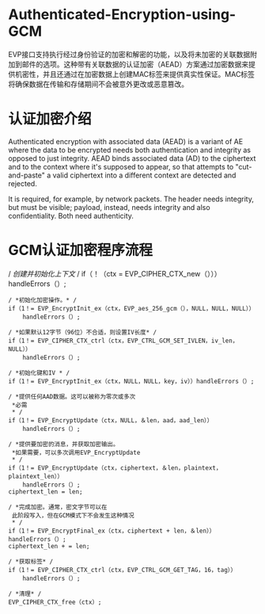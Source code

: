 # Authenticated-Encryption-using-GCM
EVP接口支持执行经过身份验证的加密和解密的功能，以及将未加密的关联数据附加到邮件的选项。这种带有关联数据的认证加密（AEAD）方案通过加密数据来提供机密性，并且还通过在加密数据上创建MAC标签来提供真实性保证。MAC标签将确保数据在传输和存储期间不会被意外更改或恶意篡改。


# 认证加密介绍
Authenticated encryption with associated data (AEAD) is a variant of AE where the data to be encrypted needs both authentication and integrity as opposed to just integrity. AEAD binds associated data (AD) to the ciphertext and to the context where it's supposed to appear, so that attempts to "cut-and-paste" a valid ciphertext into a different context are detected and rejected.

It is required, for example, by network packets. The header needs integrity, but must be visible; payload, instead, needs integrity and also confidentiality. Both need authenticity.

# GCM认证加密程序流程
/ *创建并初始化上下文* / 
	if（！（ctx = EVP_CIPHER_CTX_new（）））handleErrors（）; 

	/ *初始化加密操作。* / 
	if（1！= EVP_EncryptInit_ex（ctx，EVP_aes_256_gcm（），NULL，NULL，NULL））
		handleErrors（）; 

	/ *如果默认12字节（96位）不合适，则设置IV长度* / 
	if（1！= EVP_CIPHER_CTX_ctrl（ctx，EVP_CTRL_GCM_SET_IVLEN，iv_len，NULL））
		handleErrors（）;

	/ *初始化键和IV * / 
	if（1！= EVP_EncryptInit_ex（ctx，NULL，NULL，key，iv））handleErrors（）; 

	/ *提供任何AAD数据。这可以被称为零次或多次
	 *必需
	 * / 
	if（1！= EVP_EncryptUpdate（ctx，NULL，＆len，aad，aad_len））
		handleErrors（）; 

	/ *提供要加密的消息，并获取加密输出。
	 *如果需要，可以多次调用EVP_EncryptUpdate 
	 * / 
	if（1！= EVP_EncryptUpdate（ctx，ciphertext，＆len，plaintext，plaintext_len））
		handleErrors（）; 
	ciphertext_len = len; 

	/ *完成加密。通常，密文字节可以在
	 此阶段写入，但在GCM模式下不会发生这种情况
	 * / 
	if（1！= EVP_EncryptFinal_ex（ctx，ciphertext + len，＆len））handleErrors（）; 
	ciphertext_len + = len; 

	/ *获取标签* / 
	if（1！= EVP_CIPHER_CTX_ctrl（ctx，EVP_CTRL_GCM_GET_TAG，16，tag））
		handleErrors（）; 

	/ *清理* / 
	EVP_CIPHER_CTX_free（ctx）; 


